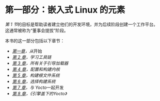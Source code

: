 # 第一部分：嵌入式 Linux 的元素

*第 1 节*的目标是帮助读者建立他们的开发环境，并为后续阶段创建一个工作平台。 这通常被称为“董事会提拔”阶段。

本书的这一部分包括以下章节：

*   [*第一章*](01.html#_idTextAnchor014)*，从*开始
*   [*第 2 章*](02.html#_idTextAnchor029)*，学习工具链*
*   [*第 3 章*](03.html#_idTextAnchor061)*，所有关于引导加载器*
*   [*第 4 章*](04.html#_idTextAnchor085)*，配置和构建内核*
*   [*第 5 章*](05.html#_idTextAnchor122)*，构建根文件系统*
*   [*第 6 章*](06.html#_idTextAnchor164)*，选择构建系统*
*   [*第 7 章*](07.html#_idTextAnchor193)*，与 Yocto*一起开发
*   [*第 8 章*](08.html#_idTextAnchor223)*，《引擎盖下的Yocto》*
